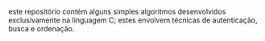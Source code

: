 este repositório contém alguns simples algoritmos desenvolvidos exclusivamente na linguagem C;
estes envolvem técnicas de autenticação, busca e ordenação.
